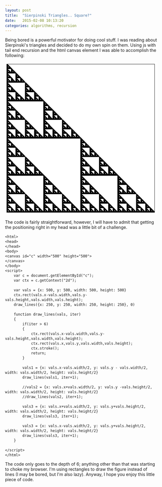 ```yaml
---
layout: post
title:  "Sierpinski Triangles.. Square?"
date:   2015-02-08 10:13:20
categories: algorithms, recursion
---
```


Being bored is a powerful motivator for doing cool stuff. I was reading about Sierpinski's triangles and decided to do my own spin on them. Using js with tail end recursion and the html canvas element I was able to accomplish the following:

<img src="images/output.png">

The code is fairly straightforward, however, I will have to admit that getting the positioning right in my head was a little bit of a challenge.


	<html>
	<head>
	</head>
	<body>
	<canvas id="c" width="500" height="500">
	</canvas>
	</body>
	<script>
		var c = document.getElementById("c");
		var ctx = c.getContext("2d");

		var vals = {x: 500, y: 500, width: 500, height: 500}
		ctx.rect(vals.x-vals.width,vals.y-vals.height,vals.width,vals.height);
		draw_lines({x: 250, y: 250, width: 250, height: 250}, 0)

		function draw_lines(vals, iter)
		{	
			if(iter > 6)
			{
				ctx.rect(vals.x-vals.width,vals.y-vals.height,vals.width,vals.height);
				ctx.rect(vals.x,vals.y,vals.width,vals.height);
				ctx.stroke();
				return;
			}		
	
			vals1 = {x: vals.x-vals.width/2, y: vals.y - vals.width/2, width: vals.width/2, height: vals.height/2}			
			draw_lines(vals1, iter+1);
	
			//vals2 = {x: vals.x+vals.width/2, y: vals.y -vals.height/2, width: vals.width/2, height: vals.height/2}
			//draw_lines(vals2, iter+1);
	
			vals3 = {x: vals.x+vals.width/2, y: vals.y+vals.height/2, width: vals.width/2, height: vals.height/2}
			draw_lines(vals3, iter+1);
	
			vals3 = {x: vals.x-vals.width/2, y: vals.y+vals.height/2, width: vals.width/2, height: vals.height/2}
			draw_lines(vals3, iter+1);
		}

	</script>
	</html>


The code only goes to the depth of 6; anything other than that was starting to choke my browser. I'm using rectangles to draw the figure instead of lines (I may be bored, but I'm also lazy). Anyway, I hope you enjoy this little piece of code.

